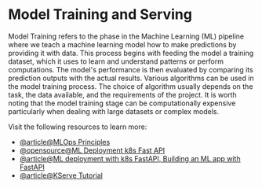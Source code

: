 # Model Training and Serving

Model Training refers to the phase in the Machine Learning (ML) pipeline where we teach a machine learning model how to make predictions by providing it with data. This process begins with feeding the model a training dataset, which it uses to learn and understand patterns or perform computations. The model's performance is then evaluated by comparing its prediction outputs with the actual results. Various algorithms can be used in the model training process. The choice of algorithm usually depends on the task, the data available, and the requirements of the project. It is worth noting that the model training stage can be computationally expensive particularly when dealing with large datasets or complex models.

Visit the following resources to learn more:

- [@article@MLOps Principles](https://ml-ops.org/content/mlops-principles)
- [@opensource@ML Deployment k8s Fast API](https://github.com/sayakpaul/ml-deployment-k8s-fastapi/)
- [@article@ML deployment with k8s FastAPI, Building an ML app with FastAPI](https://dev.to/bravinsimiyu/beginner-guide-on-how-to-build-a-machine-learning-app-with-fastapi-part-ii-deploying-the-fastapi-application-to-kubernetes-4j6g)
- [@article@KServe Tutorial](https://towardsdatascience.com/kserve-highly-scalable-machine-learning-deployment-with-kubernetes-aa7af0b71202)